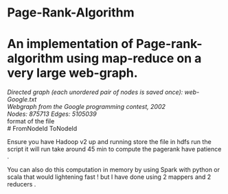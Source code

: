 # Page-Rank-Algorithm
# An implementation of Page-rank-algorithm using map-reduce on a very large web-graph.
<i>
Directed graph (each unordered pair of nodes is saved once): web-Google.txt<br>
Webgraph from the Google programming contest, 2002<br>
Nodes: 875713 Edges: 5105039</i>
<br>
format of the file<br> 
# FromNodeId    ToNodeId

Ensure you have Hadoop v2 up and running 
store the file in hdfs 
run the script it will run take around 45 min to compute the pagerank 
have patience . 

You can also do this computation in memory by using Spark with python or scala that would lightening fast !
but I have done using 2 mappers and 2 reducers . 
